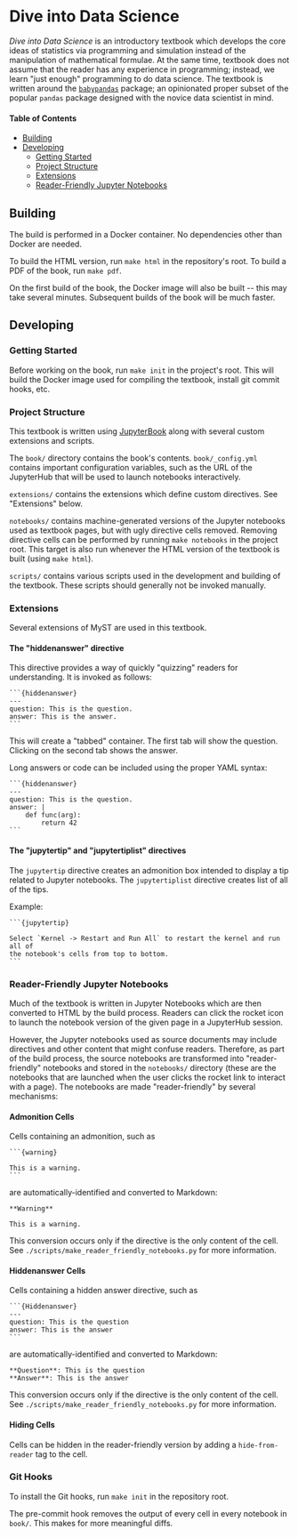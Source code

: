 Dive into Data Science
======================

*Dive into Data Science* is an introductory textbook which develops the core
ideas of statistics via programming and simulation instead of the manipulation
of mathematical formulae. At the same time, textbook does not assume that the
reader has any experience in programming; instead, we learn "just enough"
programming to do data science.  The textbook is written around the
[`babypandas`](https://github.com/babypandas-dev/babypandas) package; an
opinionated proper subset of the popular `pandas` package designed with the
novice data scientist in mind.


#### Table of Contents

- [Building](#building)
- [Developing](#developing)
    - [Getting Started](#getting-started)
    - [Project Structure](#project-structure)
    - [Extensions](#extensions)
    - [Reader-Friendly Jupyter Notebooks](#reader-friendly-jupyter-notebooks)


Building
--------

The build is performed in a Docker container. No dependencies other than Docker
are needed.

To build the HTML version, run `make html` in the repository's root. To build a
PDF of the book, run `make pdf`.

On the first build of the book, the Docker image will also be built -- this
may take several minutes. Subsequent builds of the book will be much faster.


Developing
----------

### Getting Started

Before working on the book, run `make init` in the project's root. This will
build the Docker image used for compiling the textbook, install git commit
hooks, etc.

### Project Structure

This textbook is written using [JupyterBook](jupyterbook.org) along with
several custom extensions and scripts.

The `book/` directory contains the book's contents. `book/_config.yml` contains
important configuration variables, such as the URL of the JupyterHub that will
be used to launch notebooks interactively.

`extensions/` contains the extensions which define custom directives. See
"Extensions" below.

`notebooks/` contains machine-generated versions of the Jupyter notebooks used
as textbook pages, but with ugly directive cells removed. Removing directive
cells can be performed by running `make notebooks` in the project root. This
target is also run whenever the HTML version of the textbook is built (using
`make html`).

`scripts/` contains various scripts used in the development and building of the
textbook. These scripts should generally not be invoked manually.

### Extensions

Several extensions of MyST are used in this textbook.

#### The "hiddenanswer" directive

This directive provides a way of quickly "quizzing" readers for understanding.
It is invoked as follows:

    ```{hiddenanswer}
    ---
    question: This is the question.
    answer: This is the answer.
    ```

This will create a "tabbed" container. The first tab will show the question.
Clicking on the second tab shows the answer.

Long answers or code can be included using the proper YAML syntax:

    ```{hiddenanswer}
    ---
    question: This is the question.
    answer: |
        def func(arg):
            return 42
    ```

#### The "jupytertip" and "jupytertiplist" directives

The `jupytertip` directive creates an admonition box intended to display a tip
related to Jupyter notebooks. The `jupytertiplist` directive creates list of
all of the tips.

Example:

    ```{jupytertip}

    Select `Kernel -> Restart and Run All` to restart the kernel and run all of
    the notebook's cells from top to bottom.
    ```

### Reader-Friendly Jupyter Notebooks

Much of the textbook is written in Jupyter Notebooks which are then converted to
HTML by the build process. Readers can click the rocket icon to launch the
notebook version of the given page in a JupyterHub session.

However, the Jupyter notebooks used as source documents may include directives
and other content that might confuse readers. Therefore, as part of the build
process, the source notebooks are transformed into "reader-friendly" notebooks
and stored in the `notebooks/` directory (these are the notebooks that are
launched when the user clicks the rocket link to interact with a page). The
notebooks are made "reader-friendly" by several mechanisms:


#### Admonition Cells

Cells containing an admonition, such as

    ```{warning}

    This is a warning.
    ```

are automatically-identified and converted to Markdown:

    **Warning**

    This is a warning.


This conversion occurs only if the directive is the only content of the cell.
See `./scripts/make_reader_friendly_notebooks.py` for more information.


#### Hiddenanswer Cells

Cells containing a hidden answer directive, such as

    ```{Hiddenanswer}
    ---
    question: This is the question
    answer: This is the answer
    ```

are automatically-identified and converted to Markdown:

    **Question**: This is the question
    **Answer**: This is the answer

This conversion occurs only if the directive is the only content of the cell.
See `./scripts/make_reader_friendly_notebooks.py` for more information.


#### Hiding Cells

Cells can be hidden in the reader-friendly version by adding a
`hide-from-reader` tag to the cell.

### Git Hooks

To install the Git hooks, run `make init` in the repository root.

The pre-commit hook removes the output of every cell in every notebook in
`book/`. This makes for more meaningful diffs.
